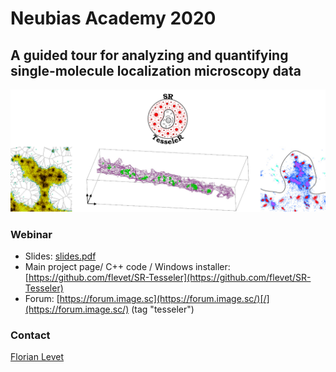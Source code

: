 # Neubias Academy 2020
## A guided tour for analyzing and quantifying single-molecule localization microscopy data

![](imgs/tesseler.png)

### Webinar

* Slides: [slides.pdf](2020_06_11_SMLM_quantification_NEUBIAS_Academy.pdf)
* Main project page/ C++ code / Windows installer: [https://github.com/flevet/SR-Tesseler](https://github.com/flevet/SR-Tesseler)
* Forum: [https://forum.image.sc](https://forum.image.sc/)[/](https://forum.image.sc/) (tag "tesseler")



### Contact

[Florian Levet](mailto:florian.levet@u-bordeaux.fr)
